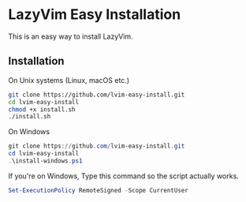 # LazyVim Easy Installation

This is an easy way to install LazyVim.

## Installation

On Unix systems (Linux, macOS etc.)
```bash
git clone https://github.com/lvim-easy-install.git
cd lvim-easy-install
chmod +x install.sh
./install.sh
```
On Windows
```ps1
git clone https://github.com/lvim-easy-install.git
cd lvim-easy-install
.\install-windows.ps1
```

If you're on Windows, Type this command so the script actually works.
```ps1
Set-ExecutionPolicy RemoteSigned -Scope CurrentUser
```
